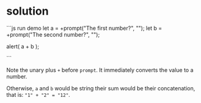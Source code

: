 # solution

\`\`\`js run demo let a = +prompt\("The first number?", ""\); let b = +prompt\("The second number?", ""\);

alert\( a + b \);

\`\`\`

Note the unary plus `+` before `prompt`. It immediately converts the value to a number.

Otherwise, `a` and `b` would be string their sum would be their concatenation, that is: `"1" + "2" = "12"`.

